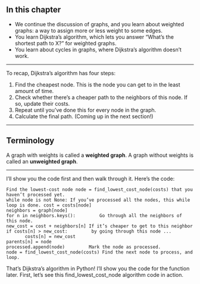 ## In this chapter
- We continue the discussion of graphs, and you learn about weighted graphs: a way to assign more or less weight to some edges.
- You learn Dijkstra’s algorithm, which lets you answer “What’s the shortest path to X?” for weighted graphs.
- You learn about cycles in graphs, where Dijkstra’s algorithm doesn’t work.

--- 
To recap, Dijkstra’s algorithm has four steps:
1. Find the cheapest node. This is the node you can get to in the least amount of time.
2. Check whether there’s a cheaper path to the neighbors of this node. If so, update their costs.
3. Repeat until you’ve done this for every node in the graph.
4. Calculate the final path. (Coming up in the next section!)

---
## Terminology
A graph with weights is called a **weighted graph**. A graph without weights is called an **unweighted graph**.

--- 
I’ll show you the code first and then walk through it. Here’s the code:
```
Find the lowest-cost node node = find_lowest_cost_node(costs) that you haven’t processed yet.
while node is not None: If you’ve processed all the nodes, this while loop is done. cost = costs[node]
neighbors = graph[node]
for n in neighbors.keys():         Go through all the neighbors of this node.
new_cost = cost + neighbors[n] If it’s cheaper to get to this neighbor if costs[n] > new_cost:         by going through this node ...
       costs[n] = new_cost
parents[n] = node
processed.append(node)         Mark the node as processed.
node = find_lowest_cost_node(costs) Find the next node to process, and loop.
```

That’s Dijkstra’s algorithm in Python! I’ll show you the code for the function later. First, let’s see this find_lowest_cost_node algorithm code in action.